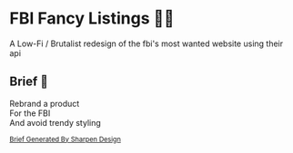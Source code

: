 # FBI Fancy Listings 🕵️‍♂️

A Low-Fi / Brutalist redesign of the fbi's most wanted website using their api

## Brief 📖

Rebrand a product <br/>
For the FBI <br/>
And avoid trendy styling

<small>[Brief Generated By Sharpen Design ](https://sharpen.design/)</small>
